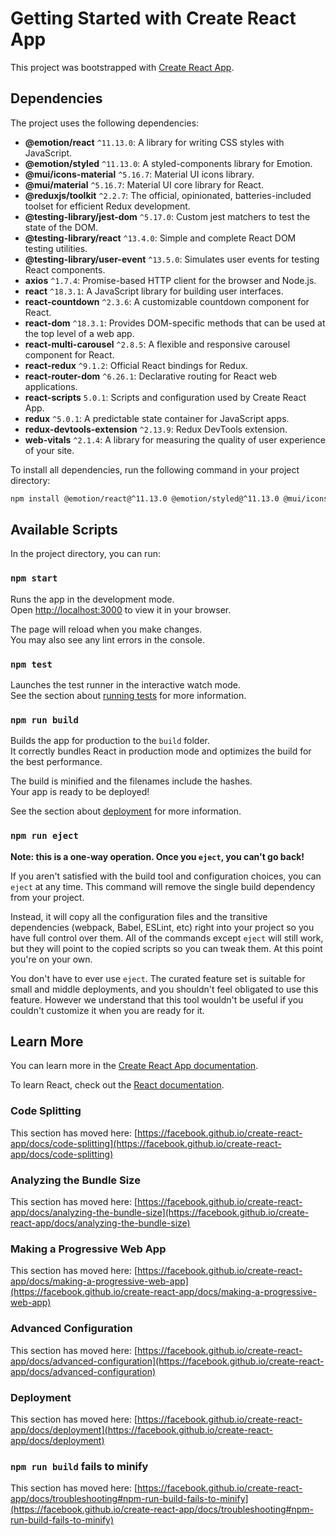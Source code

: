 # Getting Started with Create React App

This project was bootstrapped with [Create React App](https://github.com/facebook/create-react-app).

## Dependencies

The project uses the following dependencies:

- **@emotion/react** `^11.13.0`: A library for writing CSS styles with JavaScript.
- **@emotion/styled** `^11.13.0`: A styled-components library for Emotion.
- **@mui/icons-material** `^5.16.7`: Material UI icons library.
- **@mui/material** `^5.16.7`: Material UI core library for React.
- **@reduxjs/toolkit** `^2.2.7`: The official, opinionated, batteries-included toolset for efficient Redux development.
- **@testing-library/jest-dom** `^5.17.0`: Custom jest matchers to test the state of the DOM.
- **@testing-library/react** `^13.4.0`: Simple and complete React DOM testing utilities.
- **@testing-library/user-event** `^13.5.0`: Simulates user events for testing React components.
- **axios** `^1.7.4`: Promise-based HTTP client for the browser and Node.js.
- **react** `^18.3.1`: A JavaScript library for building user interfaces.
- **react-countdown** `^2.3.6`: A customizable countdown component for React.
- **react-dom** `^18.3.1`: Provides DOM-specific methods that can be used at the top level of a web app.
- **react-multi-carousel** `^2.8.5`: A flexible and responsive carousel component for React.
- **react-redux** `^9.1.2`: Official React bindings for Redux.
- **react-router-dom** `^6.26.1`: Declarative routing for React web applications.
- **react-scripts** `5.0.1`: Scripts and configuration used by Create React App.
- **redux** `^5.0.1`: A predictable state container for JavaScript apps.
- **redux-devtools-extension** `^2.13.9`: Redux DevTools extension.
- **web-vitals** `^2.1.4`: A library for measuring the quality of user experience of your site.

To install all dependencies, run the following command in your project directory:

```bash
npm install @emotion/react@^11.13.0 @emotion/styled@^11.13.0 @mui/icons-material@^5.16.7 @mui/material@^5.16.7 @reduxjs/toolkit@^2.2.7 @testing-library/jest-dom@^5.17.0 @testing-library/react@^13.4.0 @testing-library/user-event@^13.5.0 axios@^1.7.4 react@^18.3.1 react-countdown@^2.3.6 react-dom@^18.3.1 react-multi-carousel@^2.8.5 react-redux@^9.1.2 react-router-dom@^6.26.1 react-scripts@5.0.1 redux@^5.0.1 redux-devtools-extension@^2.13.9 web-vitals@^2.1.4

```

## Available Scripts

In the project directory, you can run:

### `npm start`

Runs the app in the development mode.\
Open [http://localhost:3000](http://localhost:3000) to view it in your browser.

The page will reload when you make changes.\
You may also see any lint errors in the console.

### `npm test`

Launches the test runner in the interactive watch mode.\
See the section about [running tests](https://facebook.github.io/create-react-app/docs/running-tests) for more information.

### `npm run build`

Builds the app for production to the `build` folder.\
It correctly bundles React in production mode and optimizes the build for the best performance.

The build is minified and the filenames include the hashes.\
Your app is ready to be deployed!

See the section about [deployment](https://facebook.github.io/create-react-app/docs/deployment) for more information.

### `npm run eject`

**Note: this is a one-way operation. Once you `eject`, you can't go back!**

If you aren't satisfied with the build tool and configuration choices, you can `eject` at any time. This command will remove the single build dependency from your project.

Instead, it will copy all the configuration files and the transitive dependencies (webpack, Babel, ESLint, etc) right into your project so you have full control over them. All of the commands except `eject` will still work, but they will point to the copied scripts so you can tweak them. At this point you're on your own.

You don't have to ever use `eject`. The curated feature set is suitable for small and middle deployments, and you shouldn't feel obligated to use this feature. However we understand that this tool wouldn't be useful if you couldn't customize it when you are ready for it.

## Learn More

You can learn more in the [Create React App documentation](https://facebook.github.io/create-react-app/docs/getting-started).

To learn React, check out the [React documentation](https://reactjs.org/).

### Code Splitting

This section has moved here: [https://facebook.github.io/create-react-app/docs/code-splitting](https://facebook.github.io/create-react-app/docs/code-splitting)

### Analyzing the Bundle Size

This section has moved here: [https://facebook.github.io/create-react-app/docs/analyzing-the-bundle-size](https://facebook.github.io/create-react-app/docs/analyzing-the-bundle-size)

### Making a Progressive Web App

This section has moved here: [https://facebook.github.io/create-react-app/docs/making-a-progressive-web-app](https://facebook.github.io/create-react-app/docs/making-a-progressive-web-app)

### Advanced Configuration

This section has moved here: [https://facebook.github.io/create-react-app/docs/advanced-configuration](https://facebook.github.io/create-react-app/docs/advanced-configuration)

### Deployment

This section has moved here: [https://facebook.github.io/create-react-app/docs/deployment](https://facebook.github.io/create-react-app/docs/deployment)

### `npm run build` fails to minify

This section has moved here: [https://facebook.github.io/create-react-app/docs/troubleshooting#npm-run-build-fails-to-minify](https://facebook.github.io/create-react-app/docs/troubleshooting#npm-run-build-fails-to-minify)
